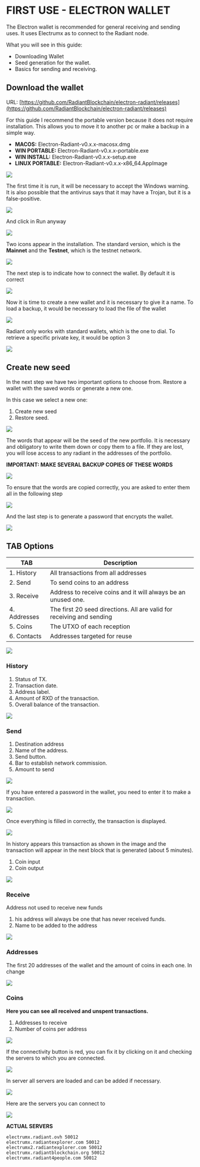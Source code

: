 # FIRST USE - ELECTRON WALLET

The Electron wallet is recommended for general receiving and sending uses. It uses Electrumx as to connect to the Radiant node.

What you will see in this guide:

- Downloading Wallet
- Seed generation for the wallet.
- Basics for sending and receiving.

## Download the wallet

URL: [https://github.com/RadiantBlockchain/electron-radiant/releases](https://github.com/RadiantBlockchain/electron-radiant/releases)

For this guide I recommend the portable version because it does not require installation. This allows you to move it to another pc or make a backup in a simple way.

- **MACOS:** Electron-Radiant-v0.x.x-macosx.dmg
- **WIN PORTABLE:** Electron-Radiant-v0.x.x-portable.exe
- **WIN INSTALL:** Electron-Radiant-v0.x.x-setup.exe
- **LINUX PORTABLE:** Electron-Radiant-v0.x.x-x86_64.AppImage

![](img/01-INSTALLA-WALLET-WINDOWS.png)

The first time it is run, it will be necessary to accept the Windows warning. It is also possible that the antivirus says that it may have a Trojan, but it is a false-positive.


![](img/02-FIRST-STEPS.png)

And click in Run anyway

![](img/03-FIRST-STEPS.png)

Two icons appear in the installation. The standard version, which is the **Mainnet** and the **Testnet**, which is the testnet network.

![](img/04a-MAINNET-TESTNET.png)


The next step is to indicate how to connect the wallet. By default it is correct

![](img/04-FIRST-STEPS.png)

Now it is time to create a new wallet and it is necessary to give it a name. To load a backup, it would be necessary to load the file of the wallet

![](img/05-FIRST-STEPS.png)

Radiant only works with standard wallets, which is the one to dial. To retrieve a specific private key, it would be option 3

![](img/06-FIRST-STEPS.png)

## Create new seed

In the next step we have two important options to choose from. Restore a wallet with the saved words or generate a new one.

In this case we select a new one:

1. Create new seed
2. Restore seed.

![](img/07-FIRST-STEPS.png)

The words that appear will be the seed of the new portfolio. It is necessary and obligatory to write them down or copy them to a file. If they are lost, you will lose access to any radiant in the addresses of the portfolio.

**IMPORTANT: MAKE SEVERAL BACKUP COPIES OF THESE WORDS**

![](img/08-SAVE-SEED.png)

To ensure that the words are copied correctly, you are asked to enter them all in the following step

![](img/09-CHECK-SEED.png)

And the last step is to generate a password that encrypts the wallet.

![](img/10-WALLET-PASSWORD.png)

## TAB Options

| TAB | Description |
| ------ | ------ |
| 1. History | All transactions from all addresses |
| 2. Send | To send coins to an address |
| 3. Receive | Address to receive coins and it will always be an unused one. |
| 4. Addresses | The first 20 seed directions. All are valid for receiving and sending |
| 5. Coins | The UTXO of each reception |
| 6. Contacts | Addresses targeted for reuse |

![](img/11-ELECTRON-OPTIONS.png)

### History

1. Status of TX.
2. Transaction date.
3. Address label.
4. Amount of RXD of the transaction.
5. Overall balance of the transaction.


![](img/12-WALLET-HISTORY.png)

### Send

1. Destination address
2. Name of the address.
3. Send button.
4. Bar to establish network commission.
5. Amount to send


![](img/13-WALLET-SEND.png)

If you have entered a password in the wallet, you need to enter it to make a transaction.

![](img/13a-WALLET-SEND-PASSWORD.png)

Once everything is filled in correctly, the transaction is displayed.

![](img/13B-WALLET-SEND-TX.png)

In history appears this transaction as shown in the image and the transaction will appear in the next block that is generated (about 5 minutes).

1. Coin input
2. Coin output

![](img/13C-WALLET-SEND-STATUS.png)

### Receive

Address not used to receive new funds

1. his address will always be one that has never received funds.
2. Name to be added to the address

![](img/14-WALLET-RECIVE.png)

### Addresses

The first 20 addresses of the wallet and the amount of coins in each one. In change

![](img/15-ADDRESSES.png)

### Coins

**Here you can see all received and unspent transactions.**

1. Addresses to receive
2. Number of coins per address


![](img/16-WALLET-COIN.png)

If the connectivity button is red, you can fix it by clicking on it and checking the servers to which you are connected.

![](img/17-WALLET-NETWORK.png)

In server all servers are loaded and can be added if necessary.

![](img/18-WALLET-NETWORK-CONFIGURATION.png)

Here are the servers you can connect to

![](img/19-WALLET-NETWORK-STATUS.png)
 
**ACTUAL SERVERS**
```
electrumx.radiant.ovh 50012
electrumx.radiantexplorer.com 50012
electrumx2.radiantexplorer.com 50012
electrumx.radiantblockchain.org 50012
electrumx.radiant4people.com 50012
```